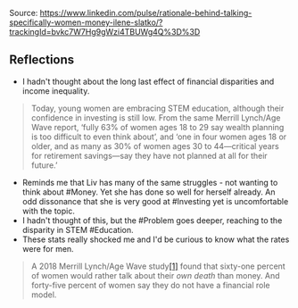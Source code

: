 Source: https://www.linkedin.com/pulse/rationale-behind-talking-specifically-women-money-ilene-slatko/?trackingId=bvkc7W7Hg9gWzi4TBUWg4Q%3D%3D

## Reflections
- I hadn't thought about the long last effect of financial disparities and income inequality. 
> Today, young women are embracing STEM education, although their confidence in investing is still low. From the same Merrill Lynch/Age Wave report, ‘fully 63% of women ages 18 to 29 say wealth planning is too difficult to even think about’, and ‘one in four women ages 18 or older, and as many as 30% of women ages 30 to 44—critical years for retirement savings—say they have not planned at all for their future.’
- Reminds me that Liv has many of the same struggles - not wanting to think about #Money. Yet she has done so well for herself already. An odd dissonance that she is very good at #Investing yet is uncomfortable with the topic. 
- I hadn't thought of this, but the #Problem goes deeper, reaching to the disparity in STEM #Education. 
- These stats really shocked me and I'd be curious to know what the rates were for men. 
> A 2018 Merrill Lynch/Age Wave study[\[1\]](http://file:///C:/Users/ilene/Downloads/Women+and+Money+Feb+22%20(1).docx#_ftn1) found that sixty-one percent of women would rather talk about their _own death_ than money. And forty-five percent of women say they do not have a financial role model.